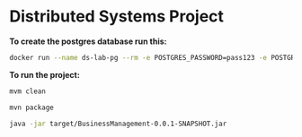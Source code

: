 # Distributed Systems Project

**To create the postgres database run this:**

```bash
docker run --name ds-lab-pg --rm -e POSTGRES_PASSWORD=pass123 -e POSTGRES_USER=dbuser -e POSTGRES_DB=students -d -p 5432:5432 -v ds-lab-vol:/var/lib/postgresql/data postgres:14
```

**To run the project:**
```bash
mvm clean
```
```bash
mvn package
```
```bash
java -jar target/BusinessManagement-0.0.1-SNAPSHOT.jar
```



